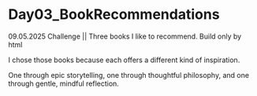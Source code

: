 # Day03_BookRecommendations
09.05.2025 Challenge || Three books I like to recommend. Build only by html 

I chose those books because each offers a different kind of inspiration. 

One through epic storytelling, one through thoughtful philosophy, and one through gentle, mindful reflection.
